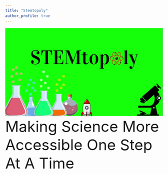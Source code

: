 ```yaml
---
title: "Stemtopoly"
author_profile: true
---
```

![image](/assets/images/StemtopolyPic.PNG)
<font size = "24"> Making Science More Accessible One Step At A Time</font>
